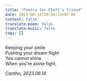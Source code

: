 ```yaml
---
title: "Poetry for FSoft's friend"
date: 2023-06-14T20:34:13+07:00
contest: false
translate-poem: false
translate-music: false
tags: []
---
```

Keeping your smile  
Pushing your dream flight  
You cannot shine  
When you're alone fight.  
  
*Cantho, 2023.06.14*
